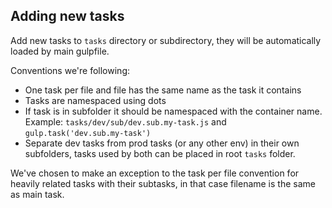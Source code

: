 ## Adding new tasks
Add new tasks to `tasks` directory or subdirectory, they will be automatically loaded by main gulpfile.

Conventions we're following:

- One task per file and file has the same name as the task it contains
- Tasks are namespaced using dots
- If task is in subfolder it should be namespaced with the container name. Example: `tasks/dev/sub/dev.sub.my-task.js` and `gulp.task('dev.sub.my-task')`
- Separate dev tasks from prod tasks (or any other env) in their own subfolders, tasks used by both can be placed in root `tasks` folder.

We've chosen to make an exception to the task per file convention for heavily related tasks with their subtasks, in that case filename is the same as main task.